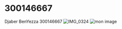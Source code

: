 # 300146667
Djaber BenYezza
300146667
 ![IMG_0324](https://github.com/user-attachments/assets/f19f1a60-909c-401d-95ff-0251e193d3df)
<img src="images/pic_trulli.jpg" alt="mon image">
